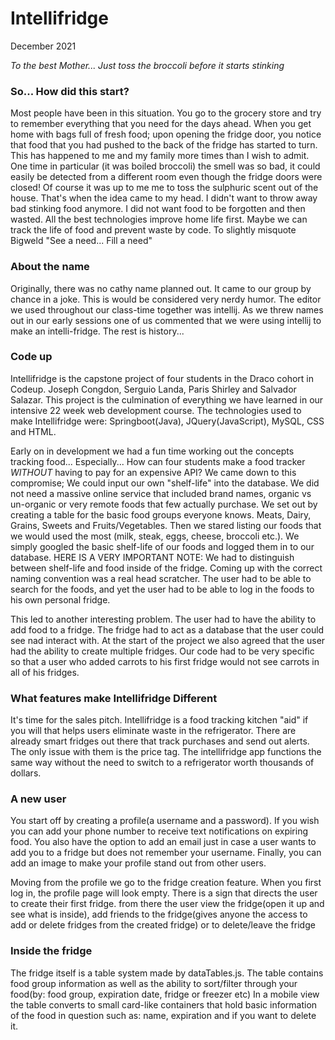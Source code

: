 <h1>Intellifridge</h1>
<p>December 2021</p>

<em>To the best Mother... Just toss the broccoli before it starts stinking</em>

<h3>So... How did this start?</h3>

<p>Most people have been in this situation. You go to the grocery store and try to remember everything that you need for the days ahead. When you get home with bags full of fresh food; upon opening the fridge door, you notice that food that you had pushed to the back of the fridge has started to turn. This has happened to me and my family more times than I wish to admit. One time in particular (it was boiled broccoli) the smell was so bad, it could easily be detected from a different room even though the fridge doors were closed! Of course it was up to me me to toss the sulphuric scent out of the house. That's when the idea came to my head. I didn't want to throw away bad stinking food anymore. I did not want food to be forgotten and then wasted. All the best technologies improve home life first. Maybe we can track the life of food and prevent waste by code. To slightly misquote Bigweld "See a need... Fill a need"</p>

<h3>About the name</h3>
<p>Originally, there was no cathy name planned out. It came to our group by chance in a joke. This is would be considered very nerdy humor. The editor we used throughout our class-time together was intellij. As we threw names out in our early sessions one of us commented that we were using intellij to make an intelli-fridge. The rest is history... </p>

<h3>Code up</h3>
<p>Intellifridge is the capstone project of four students in the Draco cohort in Codeup. Joseph Congdon, Serguio Landa, Paris Shirley and Salvador Salazar. This project is the culmination of everything we have learned in our intensive 22 week web development course. The technologies used to make Intellifridge were: Springboot(Java), JQuery(JavaScript), MySQL, CSS and HTML.</p> 

<p>Early on in development we had a fun time working out the concepts tracking food... Especially... How can four students make a food tracker <em>WITHOUT</em> having to pay for an expensive API? We came down to this compromise; We could input our own "shelf-life" into the database. We did not need a massive online service that included brand names, organic vs un-organic or very remote foods that few actually purchase. We set out by creating a table for the basic food groups everyone knows. Meats, Dairy, Grains, Sweets and Fruits/Vegetables. Then we stared listing our foods that we would used the most (milk, steak, eggs, cheese, broccoli etc.). We simply googled the basic shelf-life of our foods and logged them in to our database. HERE IS A VERY IMPORTANT NOTE: We had to distinguish between shelf-life and food inside of the fridge. Coming up with the correct naming convention was a real head scratcher. The user had to be able to search for the foods, and yet the user had to be able to log in the foods to his own personal fridge.

This led to another interesting problem. The user had to have the ability to add food to a fridge. The fridge had to act as a database that the user could see nad interact with. At the start of the project we also agreed that the user had the ability to create multiple fridges. Our code had to be very specific so that a user who added carrots to his first fridge would not see carrots in all of his fridges.</p>

<h3>What features make Intellifridge Different</h3>
<p>It's time for the sales pitch. Intellifridge is a food tracking kitchen "aid" if you will that helps users eliminate waste in the refrigerator. There are already smart fridges out there that track purchases and send out alerts. The only issue with them is the price tag. The intellifridge app functions the same way without the need to switch to a refrigerator worth thousands of dollars.</p>

<h3>A new user</h3>
You start off by creating a profile(a username and a password). If you wish you can add your phone number to receive text notifications on expiring food. You also have the option to add an email just in case a user wants to add you to a fridge but does not remember your username. Finally, you can add an image to make your profile stand out from other users. 

Moving from the profile we go to the fridge creation feature. When you first log in, the profile page will look empty. There is a sign that directs the user to create their first fridge. from there the user view the fridge(open it up and see what is inside), add friends to the fridge(gives anyone the access to add or delete fridges from the created fridge) or to delete/leave the fridge</p>

<h3>Inside the fridge</h3>
<p>The fridge itself is a table system made by dataTables.js. The table contains food group information as well as the ability to sort/filter through your food(by: food group, expiration date, fridge or freezer etc) In a mobile view the table converts to small card-like containers that hold basic information of the food in question such as: name, expiration and if you want to delete it.</p>


